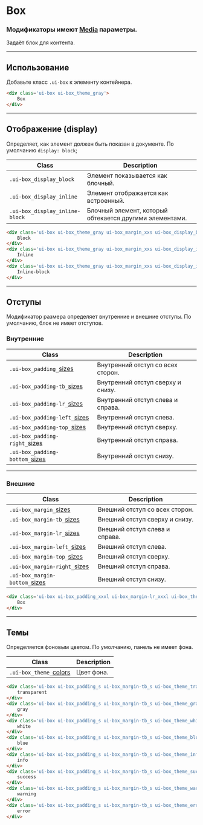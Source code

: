 <!--
docs/blocks/box|40
-->

[sizes]: docs/base/sizes.html
[colors]: docs/base/colors.html
[media]: docs/base/media.html

# Box

### Модификаторы имеют [Media][media] параметры.

Задаёт блок для контента.

---

## Использование

Добавьте класс `.ui-box` к элементу контейнера.

``` html
<div class='ui-box ui-box_theme_gray'>
    Box
</div>
```

---

## Отображение (display)

Определяет, как элемент должен быть показан в документе. По умолчанию `display: block`;

|         Class         |         Description         |
|-----------------------|-----------------------------|
|  `.ui-box_display_block`  | Элемент показывается как блочный.  |
|  `.ui-box_display_inline`  | Элемент отображается как встроенный.  |
|  `.ui-box_display_inline-block`  | Блочный элемент, который обтекается другими элементами.  |

``` html
<div class='ui-box ui-box_theme_gray ui-box_margin_xxs ui-box_display_block'>
    Block
</div>
<div class='ui-box ui-box_theme_gray ui-box_margin_xxs ui-box_display_inline'>
    Inline
</div>
<div class='ui-box ui-box_theme_gray ui-box_margin_xxs ui-box_display_inline-block'>
    Inline-block
</div>
```

---

## Отступы

Модификатор размера определяет внутренние и внешние отступы. По умолчанию, блок не имеет отступов.

### Внутренние

|                         Class                          |            Description            |
|--------------------------------------------------------|-----------------------------------|
|  `.ui-box_padding_`[sizes]        | Внутренний отступ со всех сторон. |
|  `.ui-box_padding-tb_`[sizes]     | Внутренний отступ сверху и снизу. |
|  `.ui-box_padding-lr_`[sizes]     | Внутренний отступ слева и справа. |
|  `.ui-box_padding-left_`[sizes]   | Внутренний отступ слева.          |
|  `.ui-box_padding-top_`[sizes]    | Внутренний отступ сверху.         |
|  `.ui-box_padding-right_`[sizes]  | Внутренний отступ справа.         |
|  `.ui-box_padding-bottom_`[sizes] | Внутренний отступ снизу.          |

---

### Внешние

|                         Class                         |            Description         |
|-------------------------------------------------------|--------------------------------|
|  `.ui-box_margin_`[sizes]        | Внешний отступ со всех сторон. |
|  `.ui-box_margin-tb_`[sizes]     | Внешний отступ сверху и снизу. |
|  `.ui-box_margin-lr_`[sizes]     | Внешний отступ слева и справа. |
|  `.ui-box_margin-left_`[sizes]   | Внешний отступ слева.          |
|  `.ui-box_margin-top_`[sizes]    | Внешний отступ сверху.         |
|  `.ui-box_margin-right_`[sizes]  | Внешний отступ справа.         |
|  `.ui-box_margin-bottom_`[sizes] | Внешний отступ снизу.          |



``` html
<div class='ui-box ui-box_padding_xxxl ui-box_margin-lr_xxxl ui-box_theme_gray'>
    Box
</div>
```

---

## Темы

Определяется фоновым цветом. По умолчанию, панель не имеет фона.

|            Class            |       Description     |
|-----------------------------|-----------------------|
| `.ui-box_theme_`[colors] | Цвет фона. |

``` html
<div class='ui-box ui-box_padding_s ui-box_margin-tb_s ui-box_theme_transparent'>
    transparent
</div>
<div class='ui-box ui-box_padding_s ui-box_margin-tb_s ui-box_theme_gray'>
    gray
</div>
<div class='ui-box ui-box_padding_s ui-box_margin-tb_s ui-box_theme_white'>
    white
</div>
<div class='ui-box ui-box_padding_s ui-box_margin-tb_s ui-box_theme_blue'>
    blue
</div>
<div class='ui-box ui-box_padding_s ui-box_margin-tb_s ui-box_theme_info'>
    info
</div>
<div class='ui-box ui-box_padding_s ui-box_margin-tb_s ui-box_theme_success'>
    success
</div>
<div class='ui-box ui-box_padding_s ui-box_margin-tb_s ui-box_theme_warning'>
    warning
</div>
<div class='ui-box ui-box_padding_s ui-box_margin-tb_s ui-box_theme_error'>
    error
</div>
```
